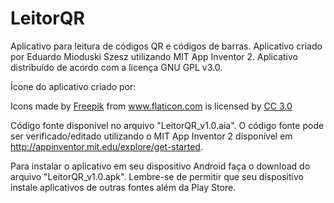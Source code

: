 # LeitorQR
Aplicativo para leitura de códigos QR e códigos de barras. Aplicativo criado por Eduardo Mioduski Szesz utilizando MIT App Inventor 2. Aplicativo distribuído de acordo com  a licença GNU GPL v3.0.

Ícone do aplicativo criado por: <div>Icons made by <a href="http://www.freepik.com" title="Freepik">Freepik</a> from <a href="http://www.flaticon.com" title="Flaticon">www.flaticon.com</a> is licensed by <a href="http://creativecommons.org/licenses/by/3.0/" title="Creative Commons BY 3.0" target="_blank">CC 3.0 </a></div>

Código fonte disponível no arquivo "LeitorQR_v1.0.aia". O código fonte pode ser verificado/editado utilizando o MIT App Inventor 2 disponível em http://appinventor.mit.edu/explore/get-started.

Para instalar o aplicativo em seu dispositivo Android faça o download do arquivo "LeitorQR_v1.0.apk". Lembre-se de permitir que seu dispositivo instale aplicativos de outras fontes além da Play Store.
